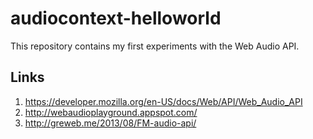 # audiocontext-helloworld
This repository contains my first experiments with the Web Audio API.

## Links
1. https://developer.mozilla.org/en-US/docs/Web/API/Web_Audio_API
2. http://webaudioplayground.appspot.com/
3. http://greweb.me/2013/08/FM-audio-api/

